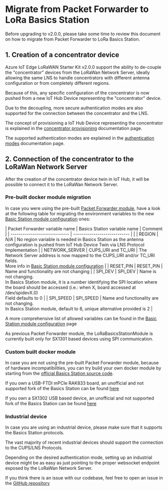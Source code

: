 # Migrate from Packet Forwarder to LoRa Basics Station

Before upgrading to v2.0.0, please take some time to review this document on how to migrate from Packet Forwarder to LoRa Basics Station.

## 1. Creation of a concentrator device

Azure IoT Edge LoRaWAN Starter Kit v2.0.0 support the ability to de-couple the "concentrator" devices from the LoRaWan Network Server, ideally allowing the same LNS to handle concentrators with different antenna configuration or from completely different regions.

Because of this, any specific configuration of the concentrator is now pushed from a new IoT Hub Device representing the "concentrator" device.

Due to the decoupling, more secure authentication modes are also supported for the connection between the concentrator and the LNS.

The concept of provisioning a IoT Hub Device representing the concentrator is explained in the [concentrator provisioning](station-device-provisioning) documentation page.

The supported authentication modes are explained in the [authentication modes](station-authentication-modes) documentation page.

## 2. Connection of the concentrator to the LoRaWan Network Server

After the creation of the concentrator device twin in IoT Hub, it will be possible to connect it to the LoRaWan Network Server.

### Pre-built docker module migration

In case you were using the pre-built [Packet Forwarder module](https://github.com/Azure/iotedge-lorawan-starterkit/blob/116e353bd61133acde13dd9ed6f96ca7156544d1/LoRaEngine/modules/LoRaWanPktFwdModule/start_pktfwd.sh), have a look at the following table for migrating the environment variables to the new [Basic Station module configuration][module-configuration] ones:

| Packet Forwarder variable name | Basics Station variable name | Comment |
| -----------------------------  | ---------------------------- | |
| REGION | *N/A* | No region variable is needed in Basics Station as the antenna configuration is pushed from IoT Hub Device Twin via LNS Protocol Implementation |
| NETWORK_SERVER | CUPS_URI and TC_URI | The Network Server address is now mapped to the CUPS_URI and/or TC_URI fields.<br/>More info in [Basic Station module configuration][module-configuration] |
| RESET_PIN | RESET_PIN | Name and functionality are not changing |
| SPI_DEV | SPI_DEV | Name is not changing.<br/>In Basics Station module, it is a number identifying the SPI location where the board should be accessed (i.e.: when X, board accessed at /dev/spidevX.0)<br/>Field defaults to 0 |
| SPI_SPEED | SPI_SPEED | Name and functionality are not changing.<br/>In Basics Station module, default to 8, unique alternative provided is 2 |

A more comprehensive list of allowed variables can be found in the [Basic Station module configuration][module-configuration] page

As previous Packet Forwarder module, the LoRaBasicsStationModule is currently built only for SX1301 based devices using SPI communication.

### Custom built docker module

In case you are not using the pre-built Packet Forwarder module, because of hardware incompatibilities, you can try build your own docker module by starting from the [official Basics Station source code](https://github.com/lorabasics/basicstation).

If you own a USB-FTDI mPCIe RAK833 board, an unofficial and not supported fork of the Basics Station can be found [here](https://github.com/danigian/basicstation)

If you own a SX1302 USB based device, an unofficial and not supported fork of the Basics Station can be found [here](https://github.com/danigian/basicstation/tree/corecell)

### Industrial device

In case you are using an industrial device, please make sure that it supports the Basics Station protocols.

The vast majority of recent industrial devices should support the connection to the CUPS/LNS Protocols.

Depending on the desired authentication mode, setting up an industrial device might be as easy as just pointing to the proper websocket endpoint exposed by the LoRaWan Network Server.

If you think there is an issue with our codebase, feel free to open an issue in the [GitHub repository](https://github.com/Azure/iotedge-lorawan-starterkit/issues)

[module-configuration]:
station-module-configuration.md

